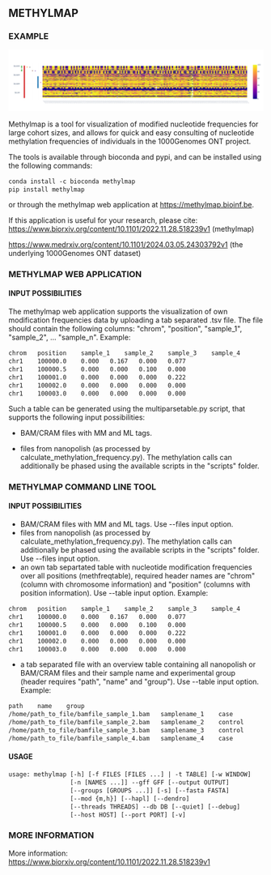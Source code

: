 ## METHYLMAP
### EXAMPLE

![GNAS methylmap](assets/1000Genomes_GNAS.png)  

Methylmap is a tool for visualization of modified nucleotide frequencies for large cohort sizes, and allows for quick and easy consulting of nucleotide methylation frequencies of individuals in the 1000Genomes ONT project. 

The tools is available through bioconda and pypi, and can be installed using the following commands:
```
conda install -c bioconda methylmap
pip install methylmap
```

or through the methylmap web application at https://methylmap.bioinf.be.
 
If this application is useful for your research, please cite:
https://www.biorxiv.org/content/10.1101/2022.11.28.518239v1 (methylmap)


https://www.medrxiv.org/content/10.1101/2024.03.05.24303792v1 (the underlying 1000Genomes ONT dataset)

### METHYLMAP WEB APPLICATION
#### INPUT POSSIBILITIES 

The methylmap web application supports the visualization of own modification frequencies data by uploading a tab separated .tsv file. The file should contain the following columns: "chrom", "position", "sample_1", "sample_2", ... "sample_n". Example:
```
chrom	position	sample_1	sample_2	sample_3	sample_4
chr1	100000.0	0.000	0.167	0.000	0.077
chr1	100000.5	0.000	0.000	0.100	0.000
chr1	100001.0	0.000	0.000	0.000	0.222
chr1	100002.0	0.000	0.000	0.000	0.000
chr1	100003.0	0.000	0.000	0.000	0.000
```

Such a table can be generated using the multiparsetable.py script, that supports the following input possibilities:
- BAM/CRAM files with MM and ML tags. 

- files from nanopolish (as processed by calculate_methylation_frequency.py). The methylation calls can additionally be phased using the available scripts in the "scripts" folder.

### METHYLMAP COMMAND LINE TOOL
#### INPUT POSSIBILITIES
- BAM/CRAM files with MM and ML tags. Use --files input option.
- files from nanopolish (as processed by calculate_methylation_frequency.py). The methylation calls can additionally be phased using the available scripts in the "scripts" folder. Use --files input option.
- an own tab separtated table with nucleotide modification frequencies over all positions (methfreqtable), required header names are "chrom" (column with chromosome information) and "position" (columns with position information). Use --table input option. Example:
```
chrom	position	sample_1	sample_2	sample_3	sample_4
chr1	100000.0	0.000	0.167	0.000	0.077
chr1	100000.5	0.000	0.000	0.100	0.000
chr1	100001.0	0.000	0.000	0.000	0.222
chr1	100002.0	0.000	0.000	0.000	0.000
chr1	100003.0	0.000	0.000	0.000	0.000
```
- a tab separated file with an overview table containing all nanopolish or BAM/CRAM files and their sample name and experimental group (header requires "path", "name" and "group"). Use --table input option. Example:
```
path    name    group
/home/path_to_file/bamfile_sample_1.bam   samplename_1    case
/home/path_to_file/bamfile_sample_2.bam   samplename_2    control
/home/path_to_file/bamfile_sample_3.bam   samplename_3    control
/home/path_to_file/bamfile_sample_4.bam   samplename_4    case
```

#### USAGE
```
usage: methylmap [-h] [-f FILES [FILES ...] | -t TABLE] [-w WINDOW]
                 [-n [NAMES ...]] --gff GFF [--output OUTPUT]
                 [--groups [GROUPS ...]] [-s] [--fasta FASTA]
                 [--mod {m,h}] [--hapl] [--dendro]
                 [--threads THREADS] --db DB [--quiet] [--debug]
                 [--host HOST] [--port PORT] [-v]
```

### MORE INFORMATION

More information: https://www.biorxiv.org/content/10.1101/2022.11.28.518239v1